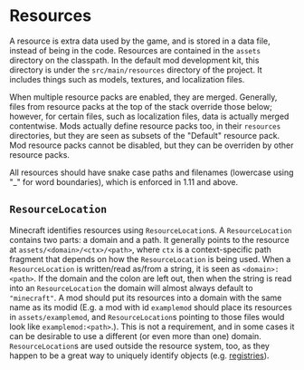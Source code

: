 Resources
=========

A resource is extra data used by the game, and is stored in a data file, instead of being in the code. Resources are contained in the `assets` directory on the classpath. In the default mod development kit, this directory is under the `src/main/resources` directory of the project. It includes things such as models, textures, and localization files.

When multiple resource packs are enabled, they are merged. Generally, files from resource packs at the top of the stack override those below; however, for certain files, such as localization files, data is actually merged contentwise. Mods actually define resource packs too, in their `resources` directories, but they are seen as subsets of the "Default" resource pack. Mod resource packs cannot be disabled, but they can be overriden by other resource packs.

All resources should have snake case paths and filenames (lowercase using "_" for word boundaries), which is enforced in 1.11 and above.

`ResourceLocation`
------------------

Minecraft identifies resources using `ResourceLocation`s. A `ResourceLocation` contains two parts: a domain and a path. It generally points to the resource at `assets/<domain>/<ctx>/<path>`, where `ctx` is a context-specific path fragment that depends on how the `ResourceLocation` is being used. When a `ResourceLocation` is written/read as/from a string, it is seen as `<domain>:<path>`. If the domain and the colon are left out, then when the string is read into an `ResourceLocation` the domain will almost always default to `"minecraft"`. A mod should put its resources into a domain with the same name as its modid (E.g. a mod with id `examplemod` should place its resources in `assets/examplemod`, and `ResourceLocation`s pointing to those files would look like `examplemod:<path>`.). This is not a requirement, and in some cases it can be desirable to use a different (or even more than one) domain. `ResourceLocation`s are used outside the resource system, too, as they happen to be a great way to uniquely identify objects (e.g. [registries][]).

[registries]: registries.md
